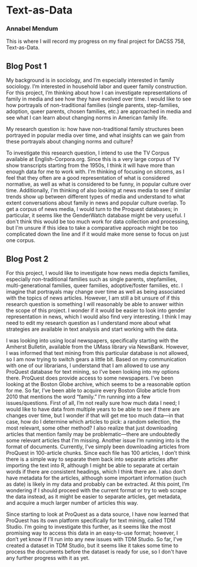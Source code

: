 # Text-as-Data 
### Annabel Mendum
This is where I will record my progress on my final project for DACSS 758, Text-as-Data. 

## Blog Post 1 
My background is in sociology, and I’m especially interested in family sociology. I’m interested in household labor and queer family construction. For this project, I’m thinking about how I can investigate representations of family in media and see how they have evolved over time. I would like to see how portrayals of non-traditional families (single parents, step-families, adoption, queer parents, chosen families, etc.) are approached in media and see what I can learn about changing norms in American family life. 

My research question is: how have non-traditional family structures been portrayed in popular media over time, and what insights can we gain from these portrayals about changing norms and culture? 

To investigate this research question, I intend to use the TV Corpus available at English-Corpora.org. Since this is a very large corpus of TV show transcripts starting from the 1950s, I think it will have more than enough data for me to work with. I'm thinking of focusing on sitcoms, as I feel that they often are a good representation of what is considered normative, as well as what is considered to be funny, in popular culture over time. Additionally, I'm thinking of also looking at news media to see if similar trends show up between different types of media and understand to what extent conversations about family in news and popular culture overlap. To get a corpus of news media, I would turn to the Proquest databases; in particular, it seems like the GenderWatch database might be very useful. I don't think this would be too much work for data collection and processing, but I'm unsure if this idea to take a comparative approach might be too complicated down the line and if it would make more sense to focus on just one corpus. 


## Blog Post 2 
For this project, I would like to investigate how news media depicts families, especially non-traditional families such as single parents, stepfamilies, multi-generational families, queer families, adoptive/foster families, etc. I imagine that portrayals may change over time as well as being associated with the topics of news articles. However, I am still a bit unsure of if this research question is something I will reasonably be able to answer within the scope of this project. I wonder if it would be easier to look into gender representation in news, which I would also find very interesting. I think I may need to edit my research question as I understand more about what strategies are available in text analysis and start working with the data. 

I was looking into using local newspapers, specifically starting with the Amherst Bulletin, available from the UMass library via NewsBank. However, I was informed that text mining from this particular database is not allowed, so I am now trying to switch gears a little bit. Based on my communication with one of our librarians, I understand that I am allowed to use any ProQuest database for text mining, so I’ve been looking into my options there. ProQuest does provide access to some newspapers. I’ve been looking at the Boston Globe archive, which seems to be a reasonable option for me. So far, I’ve been able to acquire every Boston Globe article from 2010 that mentions the word “family.” I’m running into a few issues/questions. First of all, I’m not really sure how much data I need; I would like to have data from multiple years to be able to see if there are changes over time, but I wonder if that will get me too much data—in that case, how do I determine which articles to pick: a random selection, the most relevant, some other method? I also realize that just downloading articles that mention family may be problematic—there are undoubtedly some relevant articles that I’m missing. Another issue I’m running into is the format of documents. Currently, I’ve simply been downloading articles from ProQuest in 100-article chunks. Since each file has 100 articles, I don’t think there is a simple way to separate them back into separate articles after importing the text into R, although I might be able to separate at certain words if there are consistent headings, which I think there are. I also don’t have metadata for the articles, although some important information (such as date) is likely in my data and probably can be extracted. At this point, I’m wondering if I should proceed with the current format or try to web scrape the data instead, as it might be easier to separate articles, get metadata, and acquire a much larger number of articles this way. 

Since starting to look at ProQuest as a data source, I have now learned that ProQuest has its own platform specifically for text mining, called TDM Studio. I’m going to investigate this further, as it seems like the most promising way to access this data in an easy-to-use format; however, I don’t yet know if I’ll run into any new issues with TDM Studio. So far, I've created a dataset in TDM Studio, but it seems like it takes some time to process the documents before the dataset is ready for use, so I don't have any further progress with it as yet. 
